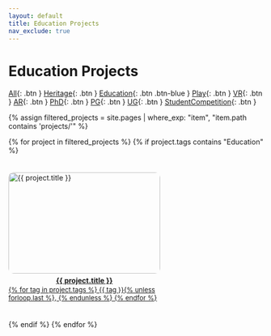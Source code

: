 ```yaml
---
layout: default
title: Education Projects
nav_exclude: true
---
```


# Education Projects
[All](/docs/project.html){: .btn }
[Heritage](/docs/project_heritage.html){: .btn }
[Education](/docs/project_education.html){: .btn .btn-blue }
[Play](/docs/project_play.html){: .btn }
[VR](/docs/project_vr.html){: .btn }
[AR](/docs/project_ar.html){: .btn }
[PhD](/docs/project_phd.html){: .btn }
[PG](/docs/project_pg.html){: .btn }
[UG](/docs/project_ug.html){: .btn }
[StudentCompetition](/docs/project_competition.html){: .btn }

{% assign filtered_projects = site.pages | where_exp: "item", "item.path contains 'projects/'" %}
<div class="container">
{% for project in filtered_projects %}
{% if project.tags contains "Education" %}
<a href="{{ project.url }}" class="content"> 
    <img src="projects/project_pictures/{{ project.name | replace: ".md", ".png" }}" alt="{{ project.title }}">
    <p class="title">{{ project.title }}</p> 
    <p class="tags">{% for tag in project.tags %}
            {{ tag }}{% unless forloop.last %}, {% endunless %}
        {% endfor %}</p>
</a>
{% endif %}
{% endfor %}
</div>

<style>
    .container {
        display: flex;
        justify-content: flex-start;
        flex-wrap: wrap;
        gap: 35px;
    }
    .content {
        display: flex;
        flex-direction: column;
        align-items: center;
    }
    .content img {
        width: 300px;
        height: 200px;
        border-radius: 10px;
    }
    .title {
         font-weight: bold;
        text-align: center;
         margin-top: 5px;
         margin-bottom: 0;
        max-width: 300px;
        word-wrap: break-word;
        line-height: 1.3;
   }
    .tags {
         font-size: small;

         margin-top: 0;
         margin-bottom: 1px;
        max-width: 300px;
        word-wrap: break-word;
    }
</style>
